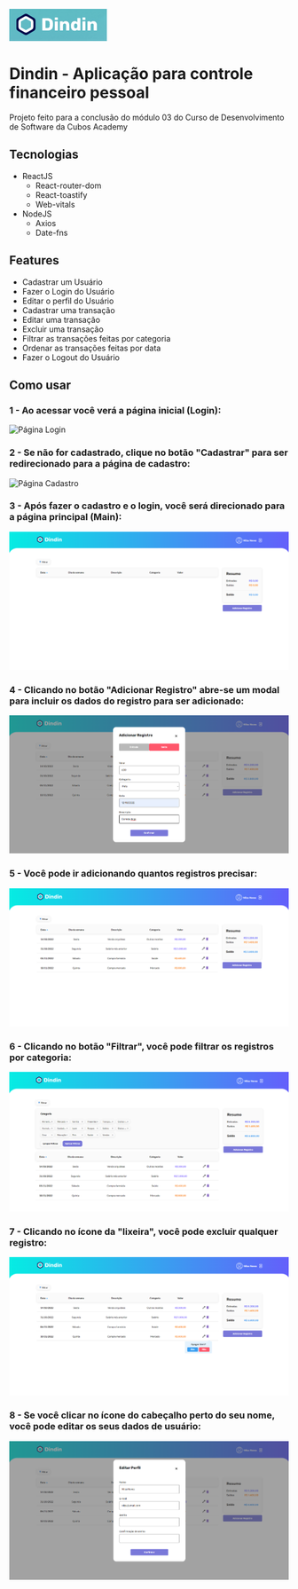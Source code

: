 ![Logo do projeto](https://github.com/lanziotti/dindin-front/blob/master/public/Logo%20Projeto.png)

# Dindin - Aplicação para controle financeiro pessoal
Projeto feito para a conclusão do módulo 03 do Curso de Desenvolvimento de Software da Cubos Academy

## Tecnologias

- ReactJS
  - React-router-dom
  - React-toastify
  - Web-vitals
- NodeJS
  - Axios
  - Date-fns
  
 ## Features
 
 - Cadastrar um Usuário
 - Fazer o Login do Usuário
 - Editar o perfil do Usuário
 - Cadastrar uma transação
 - Editar uma transação
 - Excluir uma transação
 - Filtrar as transações feitas por categoria
 - Ordenar as transações feitas por data
 - Fazer o Logout do Usuário
 
 ## Como usar
 
 ### 1 - Ao acessar você verá a página inicial (Login):
 
 ![Página Login](https://github.com/lanziotti/dindin-front/blob/master/public/Página%20Inicial%20(Login).png)
 
 ### 2 - Se não for cadastrado, clique no botão "Cadastrar" para ser redirecionado para a página de cadastro:
 
 ![Página Cadastro](https://github.com/lanziotti/dindin-front/blob/master/public/Página%20Cadastro.png)
 
 ### 3 - Após fazer o cadastro e o login, você será direcionado para a página principal (Main):

![Página Inicial](https://github.com/lanziotti/dindin-front/blob/master/public/Main%200.png)

### 4 - Clicando no botão "Adicionar Registro" abre-se um modal para incluir os dados do registro para ser adicionado:

![Modal Registro](https://github.com/lanziotti/dindin-front/blob/master/public/Modal%20Registro.png)

### 5 - Você pode ir adicionando quantos registros precisar:

![Página Inicial 1](https://github.com/lanziotti/dindin-front/blob/master/public/Main%201.png)

### 6 - Clicando no botão "Filtrar", você pode filtrar os registros por categoria:

![Página Inicial 2](https://github.com/lanziotti/dindin-front/blob/master/public/Main%202.png)

### 7 - Clicando no ícone da "lixeira", você pode excluir qualquer registro:

![Página Inicial 3](https://github.com/lanziotti/dindin-front/blob/master/public/Main%203.png)

### 8 - Se você clicar no ícone do cabeçalho perto do seu nome, você pode editar os seus dados de usuário:

![Modal Perfil](https://github.com/lanziotti/dindin-front/blob/master/public/Modal%20Perfil.png)

